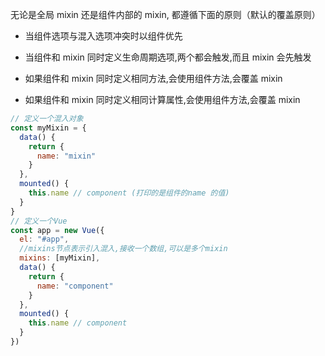 无论是全局 mixin 还是组件内部的 mixin, 都遵循下面的原则（默认的覆盖原则）

- 当组件选项与混入选项冲突时以组件优先

- 当组件和 mixin 同时定义生命周期选项,两个都会触发,而且 mixin 会先触发

- 如果组件和 mixin 同时定义相同方法,会使用组件方法,会覆盖 mixin

- 如果组件和 mixin 同时定义相同计算属性,会使用组件方法,会覆盖 mixin

```js
// 定义一个混入对象
const myMixin = {
  data() {
    return {
      name: "mixin"
    }
  },
  mounted() {
    this.name // component (打印的是组件的name 的值)
  }
}
// 定义一个Vue
const app = new Vue({
  el: "#app",
  //mixins节点表示引入混入,接收一个数组,可以是多个mixin
  mixins: [myMixin],
  data() {
    return {
      name: "component"
    }
  },
  mounted() {
    this.name // component
  }
})
```
